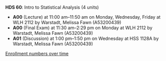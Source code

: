 **HDS 60**: Intro to Statistical Analysis (4 units)

- **A00** (Lecture) at 11:00 am–11:50 am on Monday, Wednesday, Friday at WLH 2112 by Warstadt, Melissa Fawn (A53200439)
- **A00** (Final Exam) at 11:30 am–2:29 pm on Monday at WLH 2112 by Warstadt, Melissa Fawn (A53200439)
- **A01** (Discussion) at 1:00 pm–1:50 pm on Wednesday at HSS 1128A by Warstadt, Melissa Fawn (A53200439)

[Enrollment numbers over time](./HDS60.tsv)

